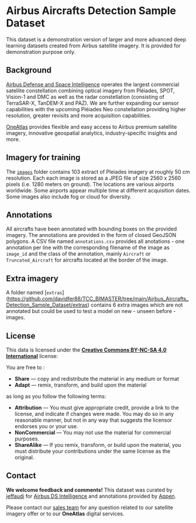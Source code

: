 # Airbus Aircrafts Detection Sample Dataset

This dataset is a demonstration version of larger and more advanced deep learning datasets created from Airbus satellite imagery. It is provided for demonstration purpose only.

## Background

[Airbus Defense and Space Intelligence](https://www.intelligence-airbusds.com/) operates the largest commercial satellite constellation combining optical imagery from Pléiades, SPOT, Vision-1 and DMC as well as the radar constellation (consisting of TerraSAR-X, TanDEM-X and PAZ). We are further expanding our sensor capabilities with the upcoming Pléiades Neo constellation providing higher resolution, greater revisits and more acquisition capabilities.

[OneAtlas](https://oneatlas.airbus.com/) provides flexible and easy access to Airbus premium satellite imagery, innovative geospatial analytics, industry-specific insights and more.

## Imagery for training

The [`images`](https://github.com/davidfer88/TCC_BIMASTER/tree/main/Airbus_Aircrafts_Detection_Sample_Dataset/images) folder contains 103 extract of Pleiades imagery at roughly 50 cm resolution. Each each image is stored as a JPEG file of size 2560 x 2560 pixels (i.e. 1280 meters on ground). The locations are various airports worldwide. Some airports appear multiple time at different acquisition dates. Some images also include fog or cloud for diversity.

## Annotations

All aircrafts have been annotated with bounding boxes on the provided imagery. The annotations are provided in the form of closed GeoJSON polygons. A CSV file named `annotations.csv` provides all anotations - one annotation per line with the corresponding filename of the image as `image_id` and the class of the annotation, mainly `Aircraft` or `Truncated_Aircraft` for aircrafts located at the border of the image.

## Extra imagery

A folder named [`extras`] (https://github.com/davidfer88/TCC_BIMASTER/tree/main/Airbus_Aircrafts_Detection_Sample_Dataset/extras) contains 6 extra images which are not annotated but could be used to test a model on new - unseen before - images. 

## License

This data is licensed under the [**Creative Commons BY-NC-SA 4.0 International**](https://creativecommons.org/licenses/by-nc-sa/4.0/) license: 

You are free to :
- **Share** — copy and redistribute the material in any medium or format
- **Adapt** — remix, transform, and build upon the material

as long as you follow the following terms:
- **Attribution** — You must give appropriate credit, provide a link to the license, and indicate if changes were made. You may do so in any reasonable manner, but not in any way that suggests the licensor endorses you or your use.
- **NonCommercial** — You may not use the material for commercial purposes.
- **ShareAlike** — If you remix, transform, or build upon the material, you must distribute your contributions under the same license as the original.

## Contact

**We welcome feedback and comments!** This dataset was curated by [jeffaudi](https://twitter.com/jeffaudi) for [Airbus DS Intelligence](https://www.intelligence-airbusds.com/) and annotations provided by [Appen](https://appen.com/). 

Please contact our [sales team](https://www.intelligence-airbusds.com/contact/) for any question related to our satellite imagery offer or to our **OneAtlas** digital services. 
